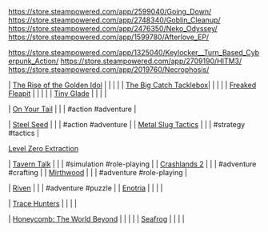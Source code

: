 
https://store.steampowered.com/app/2599040/Going_Down/
https://store.steampowered.com/app/2748340/Goblin_Cleanup/
https://store.steampowered.com/app/2476350/Neko_Odyssey/
https://store.steampowered.com/app/1599780/Afterlove_EP/

https://store.steampowered.com/app/1325040/Keylocker__Turn_Based_Cyberpunk_Action/
https://store.steampowered.com/app/2709190/HITM3/
https://store.steampowered.com/app/2019760/Necrophosis/

| [The Rise of the Golden Idol](#golden-idol)        |                 |               |                                            |
| [The Big Catch Tacklebox](#the-big-catch-tacklebox)|                 |               |                                            |
| [Freaked Fleapit](#freaked-fleapit)                |                 |               |                                            |
| [Tiny Glade](#tiny-glade)                          |                 |               |                                            |

| [On Your Tail](#on-your-tail)                      |                 |               | #action #adventure                         |



| [Steel Seed](#steel-seed)                          |                 |               | #action #adventure                         |
| [Metal Slug Tactics](#metal-slug-tactics)          |                 |               | #strategy #tactics                         |


[Level Zero Extraction](https://store.steampowered.com/app/1456940/Level_Zero_Extraction/)

| [Tavern Talk](#tavern-talk)                        |                 |               | #simulation #role-playing                  |
| [Crashlands 2](#crashlands-2)                      |                 |               | #adventure #crafting                       |
| [Mirthwood](#mirthwood)                            |                 |               | #adventure #role-playing                   |


| [Riven](#riven)                                    |                 |               | #adventure #puzzle                         |
| [Enotria](#enotria)                                |                 |               |                                            |

| [Trace Hunters](#trace-hunters)                    |                 |               |                                            |

| [Honeycomb: The World Beyond](#honeycomb)          |                 |               |                                            |
| [Seafrog](#seafrog)                                |                 |               |                                            |


